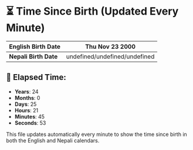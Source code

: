 # ⏳ Time Since Birth (Updated Every Minute)

| **English Birth Date** | Thu Nov 23 2000 |
|------------------------|-------------------------------------|
| **Nepali Birth Date**  | undefined/undefined/undefined                  |

## 📅 Elapsed Time:

- **Years**: 24
- **Months**: 0
- **Days**: 25
- **Hours**: 21
- **Minutes**: 45
- **Seconds**: 53

This file updates automatically every minute to show the time since birth in both the English and Nepali calendars.